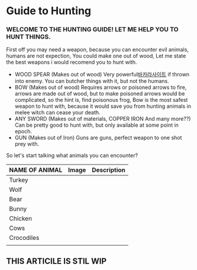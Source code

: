 # Guide to Hunting
### WELCOME TO THE HUNTING GUIDE! LET ME HELP YOU TO HUNT THINGS.

First off you may need a weapon, because you can encounter evil animals,
humans are not expection, You could make one out of wood, Let me state
the best weapons i would recomend you to hunt with.

  - WOOD SPEAR (Makes out of wood) Very
    powerful[바카라사이트](https://www.xn--o79ak1s1tdy0owni.kr/)
    if thrown into enemy. You can butcher things with it, but not the
    humans.
  - BOW (Makes out of wood) Requires arrows or poisoned arrows to fire,
    arrows are made out of wood, but to make poisoned arrows would be
    complicated, so the hint is, find poisonous frog, Bow is the most
    safest weapon to hunt with, because it would save you from hunting
    animals in melee witch can cease your death.
  - ANY SWORD (Makes out of materials, COPPER IRON And many more??) Can
    be pretty good to hunt with, but only available at some point in
    epoch.
  - GUN (Makes out of Iron) Guns are guns, perfect weapon to one shot
    prey with.

So let's start talking what animals you can encounter?

| NAME OF ANIMAL | Image | Description |
| -------------- | ----- | ----------- |
| Turkey         |       |             |
| Wolf           |       |             |
| Bear           |       |             |
| Bunny          |       |             |
| Chicken        |       |             |
| Cows           |       |             |
| Crocodiles     |       |             |
|                |       |             |

## THIS ARTICILE IS STIL WIP